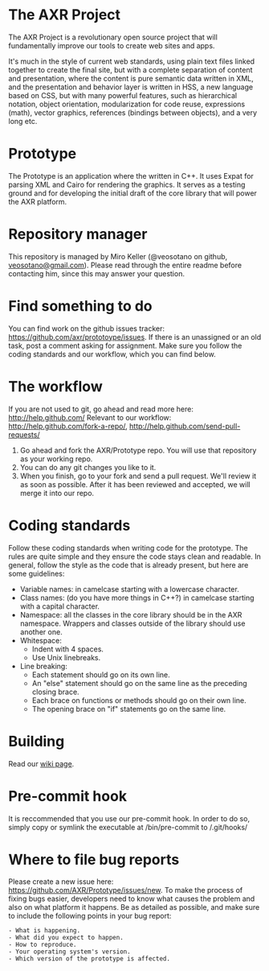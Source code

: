 The AXR Project
===============
The AXR Project is a revolutionary open source project that will fundamentally
improve our tools to create web sites and apps.

It's much in the style of current web standards, using plain text files linked
together to create the final site, but with a complete separation of content and
presentation, where the content is pure semantic data written in XML, and the
presentation and behavior layer is written in HSS, a new language based on CSS,
but with many powerful features, such as hierarchical notation, object
orientation, modularization for code reuse, expressions (math), vector graphics,
references (bindings between objects), and a very long etc.

Prototype
=========
The Prototype is an application where the  written in C++. It uses Expat for
parsing XML and Cairo for rendering the graphics. It serves as a testing ground
and for developing the initial draft of the core library that will power the AXR
platform.

Repository manager
===================
This repository is managed by Miro Keller (@veosotano on github,
veosotano@gmail.com). Please read through the entire readme before contacting
him, since this may answer your question.

Find something to do
====================
You can find work on the github issues tracker: https://github.com/axr/prototoype/issues.
If there is an unassigned or an old task, post a comment asking for assignment.
Make sure you follow the coding standards and our workflow, which you can find
below.

The workflow
============
If you are not used to git, go ahead and read more here: http://help.github.com/
Relevant to our workflow: http://help.github.com/fork-a-repo/, http://help.github.com/send-pull-requests/

1. Go ahead and fork the AXR/Prototype repo. You will use that repository as
your working repo.
2. You can do any git changes you like to it.
3. When you finish, go to your fork and send a pull request. We'll review it as
soon as possible. After it has been reviewed and accepted, we will merge it into
our repo.

Coding standards
================
Follow these coding standards when writing code for the prototype. The rules are
quite simple and they ensure the code stays clean and readable. In general,
follow the style as the code that is already present, but here are some
guidelines:

- Variable names: in camelcase starting with a lowercase character.
- Class names: (do you have more things in C++?) in camelcase starting with a
  capital character.
- Namespace: all the classes in the core library should be in the AXR namespace.
  Wrappers and classes outside of the library should use another one.
- Whitespace:
  - Indent with 4 spaces.
  - Use Unix linebreaks.
- Line breaking:
    - Each statement should go on its own line.
    - An "else" statement should go on the same line as the preceding closing
      brace.
    - Each brace on functions or methods should go on their own line.
    - The opening brace on "if" statements go on the same line.

Building
========
Read our [wiki page](http://axr.vg/wiki/Building).

Pre-commit hook
===============
It is reccommended that you use our pre-commit hook. In order to do so, simply
copy or symlink the executable at /bin/pre-commit to /.git/hooks/

Where to file bug reports
=========================
Please create a new issue here: https://github.com/AXR/Prototype/issues/new. To
make the process of fixing bugs easier, developers need to know what causes the
problem and also on what platform it happens. Be as detailed as possible, and
make sure to include the following points in your bug report:

    - What is happening.
    - What did you expect to happen.
    - How to reproduce.
    - Your operating system's version.
    - Which version of the prototype is affected.
